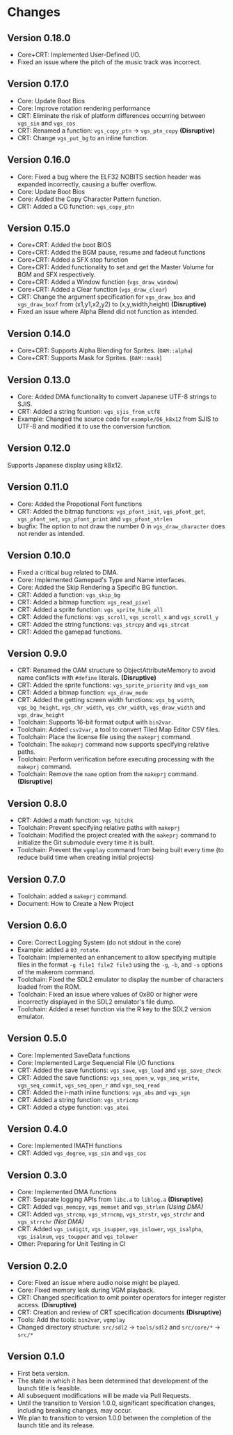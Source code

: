 # Changes

## Version 0.18.0

- Core+CRT: Implemented User-Defined I/O.
- Fixed an issue where the pitch of the music track was incorrect.

## Version 0.17.0

- Core: Update Boot Bios
- Core: Improve rotation rendering performance
- CRT: Eliminate the risk of platform differences occurring between `vgs_sin` and `vgs_cos`
- CRT: Renamed a function: `vgs_copy_ptn` -> `vgs_ptn_copy` **(Disruptive)**
- CRT: Change `vgs_put_bg` to an inline function.

## Version 0.16.0

- Core: Fixed a bug where the ELF32 NOBITS section header was expanded incorrectly, causing a buffer overflow.
- Core: Update Boot Bios
- Core: Added the Copy Character Pattern function.
- CRT: Added a CG function: `vgs_copy_ptn`

## Version 0.15.0

- Core+CRT: Added the boot BIOS
- Core+CRT: Added the BGM pause, resume and fadeout functions
- Core+CRT: Added a SFX stop function
- Core+CRT: Added functionality to set and get the Master Volume for BGM and SFX respectively.
- Core+CRT: Added a Window function (`vgs_draw_window`)
- Core+CRT: Added a Clear function (`vgs_draw_clear`)
- CRT: Change the argument specification for `vgs_draw_box` and `vgs_draw_boxf` from (x1,y1,x2,y2) to (x,y,width,height) **(Disruptive)**
- Fixed an issue where Alpha Blend did not function as intended.

## Version 0.14.0

- Core+CRT: Supports Alpha Blending for Sprites. (`OAM::alpha`)
- Core+CRT: Supports Mask for Sprites. (`OAM::mask`)

## Version 0.13.0

- Core: Added DMA functionality to convert Japanese UTF-8 strings to SJIS.
- CRT: Added a string fcuntion: `vgs_sjis_from_utf8`
- Example: Changed the source code for `example/06_k8x12` from SJIS to UTF-8 and modified it to use the conversion function.

## Version 0.12.0

Supports Japanese display using k8x12.

## Version 0.11.0

- Core: Added the Propotional Font functions
- CRT: Added the bitmap functions: `vgs_pfont_init`, `vgs_pfont_get`, `vgs_pfont_set`, `vgs_pfont_print` and `vgs_pfont_strlen`
- bugfix: The option to not draw the number 0 in `vgs_draw_character` does not render as intended.

## Version 0.10.0

- Fixed a critical bug related to DMA.
- Core: Implemented Gamepad's Type and Name interfaces.
- Core: Added the Skip Rendering a Specific BG function.
- CRT: Added a function: `vgs_skip_bg`
- CRT: Added a bitmap function: `vgs_read_pixel`
- CRT: Added a sprite function: `vgs_sprite_hide_all`
- CRT: Added the functions: `vgs_scroll`,  `vgs_scroll_x` and  `vgs_scroll_y`
- CRT: Added the string functions: `vgs_strcpy` and `vgs_strcat`
- CRT: Added the gamepad functions.

## Version 0.9.0

- CRT: Renamed the OAM structure to ObjectAttributeMemory to avoid name conflicts with `#define` literals. **(Disruptive)**
- CRT: Added the sprite functions: `vgs_sprite_priority` and `vgs_oam`
- CRT: Added a bitmap function: `vgs_draw_mode`
- CRT: Added the getting screen width functions: `vgs_bg_width`,  `vgs_bg_height`,  `vgs_chr_width`, `vgs_chr_width`, `vgs_draw_width` and `vgs_draw_height`
- Toolchain: Supports 16-bit format output with `bin2var`.
- Toolchain: Added `csv2var`, a tool to convert Tiled Map Editor CSV files.
- Toolchain: Place the license file using the `makeprj` command.
- Toolchain: The `makeprj` command now supports specifying relative paths.
- Toolchain: Perform verification before executing processing with the `makeprj` command.
- Toolchain: Remove the `name` option from the `makeprj` command. **(Disruptive)**

## Version 0.8.0

- CRT: Added a math function: `vgs_hitchk`
- Toolchain: Prevent specifying relative paths with `makeprj`
- Toolchain: Modified the project created with the `makeprj` command to initialize the Git submodule every time it is built.
- Toolchain: Prevent the `vgmplay` command from being built every time (to reduce build time when creating initial projects)

## Version 0.7.0

- Toolchain: added a `makeprj` command.
- Document: How to Create a New Project

## Version 0.6.0

- Core: Correct Logging System (do not stdout in the core)
- Example: added a `03_rotate`.
- Toolchain: Implemented an enhancement to allow specifying multiple files in the format `-g file1 file2 file3` using the `-g`, `-b`, and `-s` options of the makerom command.
- Toolchain: Fixed the SDL2 emulator to display the number of characters loaded from the ROM.
- Toolchain: Fixed an issue where values of 0x80 or higher were incorrectly displayed in the SDL2 emulator's file dump.
- Toolchain: Added a reset function via the R key to the SDL2 version emulator.

## Version 0.5.0

- Core: Implemented SaveData functions
- Core: Implemented Large Sequencial File I/O functions
- CRT: Added the save functions: `vgs_save`, `vgs_load` and `vgs_save_check`
- CRT: Added the save functions: `vgs_seq_open_w`, `vgs_seq_write`, `vgs_seq_commit`, `vgs_seq_open_r` and `vgs_seq_read`
- CRT: Added the i-math inline functions: `vgs_abs` and `vgs_sgn`
- CRT: Added a string function: `vgs_stricmp`
- CRT: Added a ctype function: `vgs_atoi`

## Version 0.4.0

- Core: Implemented IMATH functions
- CRT: Added `vgs_degree`, `vgs_sin` and `vgs_cos`

## Version 0.3.0

- Core: Implemented DMA functions
- CRT: Separate logging APIs from `libc.a` to `liblog.a` **(Disruptive)**
- CRT: Added `vgs_memcpy`, `vgs_memset` and `vgs_strlen` _(Using DMA)_
- CRT: Added `vgs_strcmp`, `vgs_strncmp`, `vgs_strstr`, `vgs_strchr` and `vgs_strrchr` _(Not DMA)_
- CRT: Added `vgs_isdigit`, `vgs_isupper`, `vgs_islower`, `vgs_isalpha`, `vgs_isalnum`, `vgs_toupper` and `vgs_tolower`
- Other: Preparing for Unit Testing in CI

## Version 0.2.0

- Core: Fixed an issue where audio noise might be played.
- Core: Fixed memory leak during VGM playback.
- CRT: Changed specification to omit pointer operators for integer register access. **(Disruptive)**
- CRT: Creation and review of CRT specification documents **(Disruptive)**
- Tools: Add the tools: `bin2var`, `vgmplay`
- Changed directory structure: `src/sdl2` -> `tools/sdl2` and `src/core/*` -> `src/*`

## Version 0.1.0

- First beta version.
- The state in which it has been determined that development of the launch title is feasible.
- All subsequent modifications will be made via Pull Requests.
- Until the transition to Version 1.0.0, significant specification changes, including breaking changes, may occur.
- We plan to transition to version 1.0.0 between the completion of the launch title and its release.
